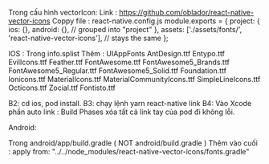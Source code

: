 Trong cấu hình vectorIcon:
Link : https://github.com/oblador/react-native-vector-icons
Coppy file : react-native.config.js
module.exports = {
project: {
ios: {},
android: {}, // grouped into "project"
},
assets: ['./assets/fonts/', 'react-native-vector-icons'], // stays the same
};

IOS : Trong info.splist
Thêm :
<key>UIAppFonts</key>
<array>
<string>AntDesign.ttf</string>
<string>Entypo.ttf</string>
<string>EvilIcons.ttf</string>
<string>Feather.ttf</string>
<string>FontAwesome.ttf</string>
<string>FontAwesome5_Brands.ttf</string>
<string>FontAwesome5_Regular.ttf</string>
<string>FontAwesome5_Solid.ttf</string>
<string>Foundation.ttf</string>
<string>Ionicons.ttf</string>
<string>MaterialIcons.ttf</string>
<string>MaterialCommunityIcons.ttf</string>
<string>SimpleLineIcons.ttf</string>
<string>Octicons.ttf</string>
<string>Zocial.ttf</string>
<string>Fontisto.ttf</string>
</array>

B2: cd ios, pod install.
B3: chạy lệnh yarn react-native link
B4: Vào Xcode phần auto link : Build Phases xóa tất cả link tay của pod đi không lỗi.

Android:

Trong android/app/build.gradle ( NOT android/build.gradle )
Thêm vào cuối : apply from: "../../node_modules/react-native-vector-icons/fonts.gradle"
